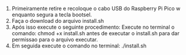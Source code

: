<ol>
  <li>Primeiramente retire e recoloque o cabo USB do Raspberry Pi Pico w enquanto segura a tecla bootsel.</li>
  <li>Faça o download do arquivo install.sh</li>
  <li>Após isso execute o seguinte procedimento:
Execute no terminal o comando:  chmod +x install.sh antes de executar o install.sh para dar permissao para o arquivo executar.
  </li>
<li>Em seguida execute o comando no terminal: ./install.sh</li>
</ol>

